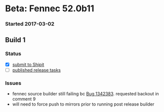 # Beta: Fennec 52.0b11

### Started 2017-03-02

## Build 1

### Status
- [x] [submit to Shipit](https://wiki.mozilla.org/Release:Release_Automation_on_Mercurial:Starting_a_Release#Submit_to_Ship_It)
- [ ] [published release tasks](https://wiki.mozilla.org/Release:Release_Automation_on_Mercurial:Updates_through_Shipping#Post-release_tasks)

### Issues
- fennec source builder still failing bc [Bug 1342383](https://bugzil.la/1342383). requested backout in comment 9
- will need to force push to mirrors prior to running post release builder


